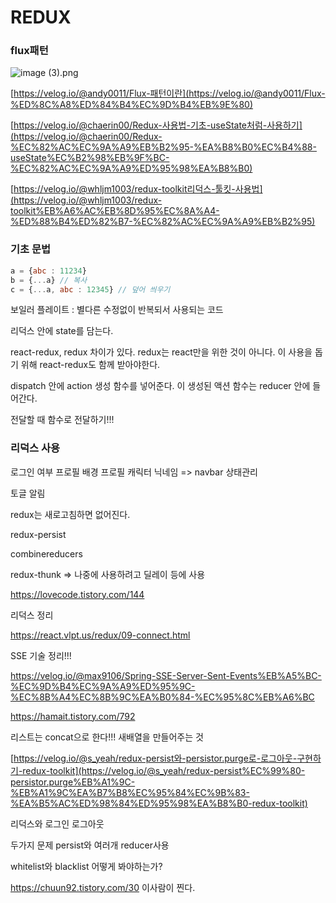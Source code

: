 # REDUX

### flux패턴

![image (3).png](https://s3-us-west-2.amazonaws.com/secure.notion-static.com/b6759709-02c8-4ed4-a263-d98630ec4df4/image_(3).png)

[https://velog.io/@andy0011/Flux-패턴이란](https://velog.io/@andy0011/Flux-%ED%8C%A8%ED%84%B4%EC%9D%B4%EB%9E%80)

[https://velog.io/@chaerin00/Redux-사용법-기초-useState처럼-사용하기](https://velog.io/@chaerin00/Redux-%EC%82%AC%EC%9A%A9%EB%B2%95-%EA%B8%B0%EC%B4%88-useState%EC%B2%98%EB%9F%BC-%EC%82%AC%EC%9A%A9%ED%95%98%EA%B8%B0)

[https://velog.io/@whljm1003/redux-toolkit리덕스-툴킷-사용법](https://velog.io/@whljm1003/redux-toolkit%EB%A6%AC%EB%8D%95%EC%8A%A4-%ED%88%B4%ED%82%B7-%EC%82%AC%EC%9A%A9%EB%B2%95)

### 기초 문법

```jsx
a = {abc : 11234}
b = {...a} // 복사 
c = {...a, abc : 12345} // 덮어 씌우기
```

보일러 플레이트 : 별다른 수정없이 반복되서 사용되는 코드

리덕스 안에 state를 담는다. 

react-redux, redux 차이가 있다. redux는 react만을 위한 것이 아니다. 이 사용을 돕기 위해 react-redux도 함께 받아야한다. 

dispatch 안에 action 생성 함수를 넣어준다. 이 생성된 액션 함수는 reducer 안에 들어간다. 

전달할 때 함수로 전달하기!!!

### 리덕스 사용

로그인 여부
프로필 배경
프로필 캐릭터
닉네임
=> navbar 상태관리

토글
알림

redux는 새로고침하면 없어진다.

redux-persist

combinereducers

redux-thunk  ⇒ 나중에 사용하려고 딜레이 등에 사용

https://lovecode.tistory.com/144

리덕스 정리

https://react.vlpt.us/redux/09-connect.html

SSE 기술 정리!!!

https://velog.io/@max9106/Spring-SSE-Server-Sent-Events%EB%A5%BC-%EC%9D%B4%EC%9A%A9%ED%95%9C-%EC%8B%A4%EC%8B%9C%EA%B0%84-%EC%95%8C%EB%A6%BC

https://hamait.tistory.com/792

리스트는 concat으로 한다!!! 새배열을 만들어주는 것

[https://velog.io/@s_yeah/redux-persist와-persistor.purge로-로그아웃-구현하기-redux-toolkit](https://velog.io/@s_yeah/redux-persist%EC%99%80-persistor.purge%EB%A1%9C-%EB%A1%9C%EA%B7%B8%EC%95%84%EC%9B%83-%EA%B5%AC%ED%98%84%ED%95%98%EA%B8%B0-redux-toolkit)

리덕스와 로그인 로그아웃

두가지 문제  persist와 여러개 reducer사용

whitelist와 blacklist 어떻게 봐야하는가?

https://chuun92.tistory.com/30  이사람이 찐다.
